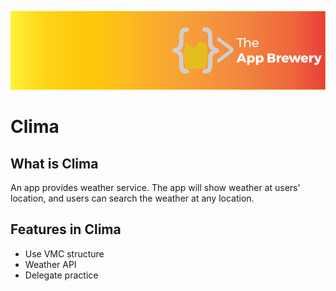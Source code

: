 
![App Brewery Banner](Documentation/AppBreweryBanner.png)
# Clima

## What is Clima

An app provides weather service. The app will show weather at users' location, and users can search the weather at any location. 

## Features in Clima

- Use VMC structure
- Weather API
- Delegate practice



